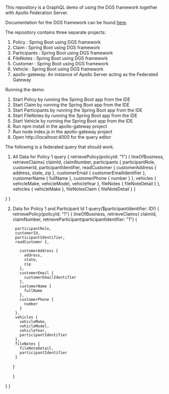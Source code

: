 This repository is a GraphQL demo of using the DGS framework together with Apollo Federation Server.

Documentation for the DGS framework can be found [here](https://netflix.github.io/dgs).

The repository contains three separate projects:
1) Policy :  Spring Boot using DGS framework
2) Claim :  Spring Boot using DGS framework
3) Participants :  Spring Boot using DGS framework
4) FileNotes :  Spring Boot using DGS framework
5) Customer :  Spring Boot using DGS framework
6) Vehicle :  Spring Boot using DGS framework
7) apollo-gateway: An instance of Apollo Server acting as the Federated Gateway

Running the demo:
1) Start Policy by running the Spring Boot app from the IDE
2) Start Claim by running the Spring Boot app from the IDE
3) Start Participants by running the Spring Boot app from the IDE
4) Start FileNotes by running the Spring Boot app from the IDE
5) Start Vehicle by running the Spring Boot app from the IDE
6) Run npm install in the apollo-gateway project
7) Run node index.js in the apollo-gateway project
8) Open http://localhost:4000 for the query editor

The following is a federated query that should work.

1) All Data for Policy 1
query  {
  retrievePolicy(policyId: "1") {
    lineOfBusiness,
    retrieveClaims{
      claimId,
      claimNumber,
      participants {
        participantRole,
        customerId,
        participantIdentifier,
        readCustomer {
          customerAddress {
            address,
            state,
            zip
          },
          customerEmail {
            customerEmailIdentifier
          },
          customerName {
            fullName
          },
          customerPhone {
            number
          }
        },
        vehicles {
          vehicleMake,
          vehicleModel,
          vehicleYear
        },
        fileNotes {
          fileNoteDetail
        }
      },
      vehicles {
        vehicleMake
      },
      fileNotesClaim {
        fileNoteDetail
      }
    }
    
  }
}

2) Data for Policy 1 and Participant Id 1
  query($participantIdentifier: ID!)  {
  retrievePolicy(policyId: "1") {
    lineOfBusiness,
    retrieveClaims{
      claimId,
      claimNumber,
      retrieveParticipant(participantIdentifier: "1") {
        
        participantRole,
        customerId,
        participantIdentifier,
        readCustomer {,

          customerAddress {
            address,
            state,
            zip
          },
          customerEmail {
            customerEmailIdentifier
          },
          customerName {
            fullName
          },
          customerPhone {
            number
          }
        },
        vehicles {
          vehicleMake,
          vehicleModel,
          vehicleYear,
          participantIdentifier
        },
        fileNotes {
          fileNoteDetail,
          participantIdentifier
        }
      }
      
    }
    
  }
}
